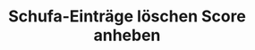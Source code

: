 ---
layout: topic
style_id: topic
title: Schufa-Einträge löschen Score anheben
description: >-
  Erfolgreich Schufa-Einträge löschen und Schufa-Score verbessern.
  Rechtsanwalt Dr. Sven Tintemann berät  und kämpft für Sie im Schufa-Recht.
header_titel: Schufa-Einträge löschen und Score anheben
header_image: /uploads/theme-schufa1.jpg
erfolge:
  - zahl: 700+
    text: Fälle bearbeitet
  - zahl: 200+
    text: Klagen eingereicht
  - zahl: 20+
    text: Medienberichte zu Erfolgen
intro_titel: 'Nicht sicher, was auf Sie zutrifft?'
intro_text_markdown: >-
  Erhalten Sie eine erste Empfehlung zu Ihrer Situation sofort mit unserem
  kostenlosen und unverbindlichen Selbst-Check. Einem von unseren Experten
  entwickelten Online-Tool.&nbsp;
intro_link_text: Machen Sie den Selbst-Check
intro_link: /schufa-beratung
abschnitte:
  - abschnitt_template: weiss_bild_links
    titel:
    text_markdown: >-
      <video width="560" height="315" poster="/uploads/2-video/ra-tintemann-thumbnail-schufa.png" controls><source src="/uploads/2-video/ra-tintemann-schufa-264.mp4" type="video/mp4"></video>
    image:
    cta: false
  - abschnitt_template: box_hell
    titel: Negativeintrag löschen
    text_markdown: >-
      Die meisten in Deutschland lebenden Menschen registrieren früher oder
      später, dass es die Schufa Holding AG (auch bekannt als Schutzgemeinschaft
      für die allgemeine Kreditsicherung, oder wie hier fortan: SCHUFA) und
      andere Wirtschaftsauskunfteien wie z.B. die infoscore Consumer Data GmbH
      oder die Creditreform Boniversum GmbH gibt. Das dahinterstehende Konzept
      dieser Unternehmen ist so simpel wie weitreichend:


      ### Was machen eigentlich Auskunfteien?


      Das entsprechende Unternehmen (auch Auskunftei genannt) sammelt
      zahlungsrelevante Daten über eine Person und errechnet anhand dieser
      Daten, wie wahrscheinlich es ist, dass die Person ihre
      Zahlungsverpflichtung erfüllt (sog. Score, Scorewert oder auch Scoring).
      Dabei besteht die Schufa Holding AG als Gemeinschaftseinrichtung der
      kreditgebenden Wirtschaft. Die Kunden und Mitglieder der Schufa Holding AG
      sind vor allem Unternehmen der Wirtschaft, die ihren Kunden Darlehen oder
      Verträge mit langen Laufzeiten gewähren und daher auf deren Bonität
      wesentlichen Wert legen.


      ### Was ist ein Score?


      Eine Abfrage dieser Daten und eines bereichsspezifischen Scores findet
      z.B. immer dann statt, wenn man ein neues Konto eröffnen, ein Darlehen
      aufnehmen oder eine Bestellung auf Rechnung bezahlen möchte. Auch im
      Telekommunikationssektor und in anderen Bereichen wird der Score
      berücksichtigt. Mittlerweile verlangen auch viele Vermieter eine
      Schufa-Auskunft, welche in der Vorgabe von Mietwohnungen und dem Abschluss
      von Mietverträgen berücksichtigt wird.


      ### Negativeintrag und schlechter Score


      Ins Bewusstsein der meisten Verbraucher rückt die Tätigkeit der Schufa
      Holding AG dann, wenn ein Negativeintrag oder ein schlechter Scorewert das
      angestrebte Ergebnis verhindert und man beispielsweise kein Darlehen
      bekommt. Im Folgenden soll ein Überblick rund um alle Fragen zu sog.
      Negativeinträgen gegeben werden.
    image:
    cta: true
  - abschnitt_template: weiss_bild_links
    titel: Was ist ein Schufa-Eintrag? Was sind die Folgen?
    text_markdown: >-
      Die Schufa Holding AG erhält als Auskunftei von unterschiedlichen
      Vertragspartnern umfassende Informationen über das Zahlungsverhalten von
      Kunden. Dabei werden sowohl positive Merkmale (z.B. wenn ein Kredit
      pünktlich zurückgezahlt wurde) als auch neutrale Merkmale (z.B. Alters-
      und Adressabfragen) gespeichert. Nicht berücksichtigt werden dabei Daten
      wie z.B. das Gehalt einer Person oder ob diese einer Erwerbstätigkeit
      nachgeht.


      ### Negativeinträge sind oft entscheidend


      Die entscheidende Komponente bildet für viele Betroffene jedoch das
      Stichwort „Negativeintrag“. Dabei handelt es sich um Informationen
      darüber, dass eine Person ihrer Zahlungsverpflichtung nicht nachgekommen
      ist, also beispielsweise ein Kredit nicht zurückbezahlt oder eine Rechnung
      nicht ausgeglichen wurde. Auch diese Informationen über offene Forderungen
      werden von den Gläubigern in der jeweiligen Auskunftei gespeichert.


      ### Berechnung des Score ist geheim


      Anhand aller gespeicherten Informationen berechnet die Schufa Holding AG
      jedes Quartal einen Score für die betroffene Person. Dieser
      Wahrscheinlichkeitswert wird sowohl allgemein als auch branchenspezifisch
      berechnet. Wie genau die einzelnen Merkmale berücksichtigt werden, ist und
      bleibt aufgrund einer Entscheidung des [Bundesgerichtshofes ein
      Geheimnis](https://web.de/magazine/wirtschaft/schufa-kreditformel-bleibt-geheim-18560738).
      Fakt ist jedoch, dass die einzelnen Scores über Vergleichsgruppen
      ermittelt und durch einen Negativeintrag massiv beeinflusst werden.


      ### Negativeintrag hat Folgen für Verbraucher


      Ein negativer Schufa-Eintrag wird auch als sog. Negativmerkmal
      beschrieben. Dabei wird dieser Eintrag von der Schufa Holding AG nicht nur
      gespeichert, sondern es werden auch die zu ihr gehörenden Vertragspartner
      darüber informiert, dass dieses negative Merkmal besteht. Ein negativer
      Schufa-Eintrag kann deshalb dazu führen, dass Kreditkarten und Kredite
      gekündigt werden.


      Auch wenn eine solche Kündigung nicht immer der Fall ist, bestehen ab der
      Eintragung eines Negativmerkmals wahrscheinlich für den Betroffenen
      Probleme in der Zukunft. Unternehmen stellen in vielen Kontexten eine
      Anfrage bei der Schufa Holding AG, um sich Informationen aus einer
      Auskunftei zu beschaffen. Dies gilt sowohl beim Kauf auf Rechnung in einem
      Onlinehandel, als auch bei der Eröffnung eines Kontos, der Anfrage von
      Krediten, der Finanzierung von Autos, usw. Das bedeutet konkret, dass die
      zukünftige wirtschaftliche Handlungsfähigkeit massiv eingeschränkt ist.


      Letztlich entscheidet die Schufa Holding AG selbst nicht über die
      Gewährung von Krediten o.ä., jedoch verlassen sich viele Unternehmen auf
      die Informationen der Schufa Holding AG. Die Folge ist daher meistens,
      dass in den soeben benannten Bereichen kein Vertragsabschluss bzw. keine
      Zahlung auf Rechnung o.ä. mehr möglich sein wird.
    image: /uploads/money-2724235_640.jpg
    cta: true
  - abschnitt_template: weiss_bild_links
    titel: Wann bekommt man einen Schufa-Eintrag?
    text_markdown: >-
      Ob und wann man einen negativen Schufa-Eintrag bekommt hängt von
      verschiedenen Faktoren ab.


      ### Wo ist Datenschutz gesetzlich geregelt?


      Die Rechtsgrundlage für einen Eintrag bei einer Auskunftei findet sich in
      der Datenschutzgrundverordnung (kurz: DSGVO). Dort ist in Art. 6 Abs. 1
      DSGVO geregelt, wann eine Datenverarbeitung erfolgen darf. Zumeist muss
      dafür eine sog. Interessenabwägung durchgeführt werden (Art. 6 Abs. 1 lit.
      f) DSGVO). Das hei&szlig;t, dass Ihre Interessen (z.B. Geschichte vor dem
      Eintrag, Rückzahlungsmodalitäten, Interesse an Geheimhaltung, etc.) mit
      den Interessen der Kreditwirtschaft abgewogen werden.


      Voraussetzung ist in jedem Fall, dass es zu einer Vertragsstörung gekommen
      sein muss. Das bedeutet im Normalfall, dass eine offene Forderung trotz
      Fälligkeit nicht bezahlt wurde.


      ### Welche Voraussetzungen gibt es?


      Bevor man einen Schufa-Eintrag bekommt, müssen aber weitere
      Voraussetzungen erfüllt werden. Bis zur Einführung der DSGVO im Jahr 2018,
      bestand in &sect; 28a Absatz 1 Bundesdatenschutzgesetz (kurz: BDSG a.F.)
      ein fester Katalog an Voraussetzungen, wann eine Datenübermittlung
      erfolgen darf. Obgleich die Voraussetzungen für die Datenübermittlung in
      der neuen Norm im BDSG (&sect; 31 Abs. 2 BDSG) nicht mehr explizit
      geregelt werden, orientiert sich die Praxis bislang auch weiterhin an dem
      alten „Fünferkatalog“.


      Nach dem „Fünferkatalog“ des Bundesdatenschutzgesetzes galten folgende
      Voraussetzungen, von denen nur eine Voraussetzung vorliegen muss. In
      einfachen Worten reichen folgende Merkmale aus:


      Es muss ein rechtskräftiger Titel, wie z.B. ein Vollstreckungsbescheid
      oder ein Gerichtsurteil vorliegen. (&sect; 28 a Abs. 1 Nr. 1 BDSG a.F. /
      jetzt &sect; 31 Abs. 2 Nr. 1 BDSG)


      Die Forderung ist Bestandteil eines Insolvenzverfahrens und dort zur
      Tabelle eingetragen worden. (&sect; 28 a Abs. 1 Nr. 2 BDSG a.F. / jetzt
      &sect; 31 Abs. 2 Nr. 2 BDSG)


      Der Betroffene hat die Forderung ausdrücklich anerkannt. (&sect; 28 a Abs.
      1 Nr. 3 BDSG a.F. / jetzt &sect; 31 Abs. 2 Nr. 3 BDSG)


      Wegen der Zahlungsausfälle wurde der Betroffene mindestens zwei Mal
      gemahnt, wobei er auf die bevorstehende Datenübermittlung hingewiesen
      wurde und der Forderung nicht widersprochen hat. (&sect; 28 a Abs. 1 Nr. 4
      BDSG a.F. / jetzt &sect; 31 Abs. 2 Nr. 4 BDSG)


      Das Vertragsverhältnis kann fristlos gekündigt werden und der Betroffene
      wurde auf den möglichen Eintrag hingewiesen. (&sect; 28 a Abs. 1 Nr. 5
      BDSG / jetzt &sect; 31 Abs. 2 Nr. 5 BDSG)


      Es kommt jedoch vor, dass Unternehmen diese Voraussetzungen nicht
      beachten, bevor sie eine Forderung an eine Auskunftei melden. Unter der
      DSGVO gibt es nunmehr auch Raum für die Einmeldung besonderer Einzelfälle.
      Gleichzeitig führt das Erfüllen des „Fünferkatalogs“ nicht automatisch zu
      einer berechtigten Einmeldung. Hier hilft oft die konkrete Prüfung durch
      einen Rechtsanwalt mit einer Spezialisierung auf Datenschutz, um die
      Vorraussetzungen für einen Widerruf prüfen zu lassen.
    image:
    cta: false
  - abschnitt_template: box_dunkel
    titel: Wie verhindert man einen Negativeintrag?
    text_markdown: >-
      Der beste Schutz gegen einen Negativeintrag ist natürlich, seine
      Rechnungen rechtzeitig und vollständig zu begleichen. Wenn dies aus
      irgendwelchen Gründen mal nicht möglich sein sollte, gibt es dennoch
      einige Ma&szlig;nahmen, die dabei helfen können, sich gegen einen
      Negativeintrag zu schützen.


      ### Bestreiten einer offenen Forderung


      Zunächst sollten eine Forderung, wenn Sie in der konkreten Form nicht
      nachvollziehbar ist, immer bei der Gegenseite bestritten werden. Sollte
      die Gegenseite einen Mahnbescheid beantragt haben, ist hiergegen unbedingt
      Widerspruch einzulegen bzw. die Forderung auszugleichen um einen Eintrag
      bei der Schufa Holding AG zu verhindern. Schufa-Einträge zu titulierten
      Forderungen sind am schwierigsten zur Löschung zu bringen, da ein
      Vollstreckungsbescheid oder ein Urteil ein enorm hohes Beweispotenzial
      haben.


      ### Ratenzahlungsvereinbarung sinnvoll


      In jedem Stadium ist es sinnvoll eine Ratenzahlungsvereinbarung mit ihrem
      Gläubiger abzuschlie&szlig;en. Nach der Rechtsprechung des [LG
      Braunschweig (Urt. v. 28.06.2013, Az.: 9 O
      2394/12)](https://www.anwalt.de/rechtstipps/schufa-loeschung-bei-ratenzahlungsvereinbarung-notwendig_046554.html)
      und weiterer Gerichte führt eine solche Vereinbarung dazu, dass nur die
      konkrete Rate und nicht die gesamte Forderung fällig ist. Das bedeutet,
      dass eine Bank oder ein anderer Gläubiger (wie z.B. ein
      Inkassounternehmen, eine Telekommunikationsanbieter oder ein anderer
      Vertragspartner) ab diesem Zeitpunkt keinen Negativeintrag über die
      gesamte Forderung vornehmen darf. Das kann auch dann helfen, wenn zwar
      vorher ein Eintrag vorgenommen wurde, dieser aber unter einem Fehler
      leidet, weil der Betroffene beispielsweise nicht auf die bevorstehende
      Datenübermittlung (und damit in der Konsequenz über den negativen Eintrag)
      informiert wurde.


      ### Anwalt einschalten und Beratung zu Datenschutz und DSGVO einholen


      Auch hier ist oftmals die Einschaltung eines Rechtsanwalts zu empfehlen,
      der sich mit seiner Kanzlei auf das Datenschutzrecht spezialisiert hat.
      Dieser kann meist schnell nach Durchsicht Ihrer Selbstauskunft, die jetzt
      nach der DSGVO auch Datenkopie hei&szlig;t, Hilfe leisten, Fehler erkennen
      und eine fachkundige Beratung durchführen.
    image:
    cta: true
  - abschnitt_template: banner_bild_rechts
    titel: Kostenlose Selbstauskunft / Datenkopie abfragen
    text_markdown: >-
      Nach den gesetzlichen Grundlagen (Art. 15 DSGVO) hat jeder das Recht, eine
      kostenlose Auskunft bezüglich seiner bei der Schufa Holding AG
      gespeicherten Daten zu bekommen. Das dazu gehörige Bestellformular für die
      kostenlose Auskunft findet man auf der Seite der Schufa Holding
      AG&nbsp;[hier](https://www.meineschufa.de/site-11_3_1?dako_token=7529d9814b8310c32cf7ac3a011e8523).
      Auch andere Auskunfteien bieten die Möglichkeit, dort kostenfrei eine
      Datenkopie anzufordern, so wie es das Gesetz vorsieht.&nbsp;


      Es gibt darüber hinaus auch kostenpflichtige Angebote der Schufa Holding
      AG, mit welchen man seine Daten jederzeit online einsehen kann. Auch in
      ausgesuchten
      [Bankfilialen](https://www.meineschufa.de/index.php?site=14_3) kann man
      eine Schufa-Auskunft gegen eine Gebühr von 29,95 Euro (Stand 14.02.2019)
      erhalten.


      * Es reicht normalerweise aus, wenn man die kostenlose Auskunft – genannt
      Datenkopie gem. Art. 15 DSGVO - bei der Schufa Holding AG beantragt. Dies
      sollte man einmal pro Jahr tun, um sicher zu gehen, dass man keinen
      negativen Eintrag hat und um ggf. dokumentieren zu können, dass dieser
      Zustand vorhanden war.


      * Diverse Anbieter im Internet bieten an, eine Selbstauskunft gegen eine
      Gebühr für Sie zu organisieren. Es ist davon abzuraten, an andere Stellen
      als bei der Schufa Holding AG selbst oder in einer Bankfiliale oder
      neuerdings über Immoscout24.de für eine Selbstauskunft Geld zu
      investieren. Externe Anbieter verkaufen Ihnen ggf. eine Dienstleistung,
      die für Sie sonst bei direkter Abfrage bei der Schufa Holding AG günstiger
      oder sogar kostenfrei erfolgt.
    image: /uploads/dsgvo-3446011-1920-10.jpg
    cta: false
  - abschnitt_template: weiss_bild_links
    titel: Wie lange besteht ein Schufa-Eintrag?
    text_markdown: >-
      Viele Betroffene wissen nicht, dass ein Schufa-Eintrag nicht sofort mit
      dem Ausgleich, also der Bezahlung einer offenen Forderung an den Gläubiger
      zur Löschung gebracht wird. Dies liegt daran, dass der Eintrag von dem
      einmeldenden Unternehmen gegenüber der Schufa Holding AG lediglich für
      erledigt, also bezahlt, erklärt wird.


      ### Löschung drei Jahren nach Erledigung


      Um die anderen Vertragspartner ausreichend zu schützen, werden die
      Informationen auch nach dem Ausgleich der Forderung bei der
      Scorewertberechnung berücksichtigt. Eine Löschung des Negativeintrages
      erfolgt in der Regel taggenau nach Ablauf von 3 Jahren nach Zahlung. Dies
      geschieht automatisch ohne Zutun des Kunden. Detaillierte Löschfristen
      wurden für alle Wirtschaftsauskunfteien in Deutschland anhand eines
      [freiwilligen
      Verhaltenskodex](http://www.handelsauskunfteien.de/index.php?id=47&amp;no_cache=1)
      vereinbart, welcher die Vorschrift des Art. 17 Abs. 1 DSGVO konkretisiert.
      Dieses Vorgehen ist vom europäischen Gesetzgeber explizit gewollt (vgl.
      Art. 40 DSGVO).


      ### Beispiel für Löschung eines Eintrags&nbsp;


      Im konkreten Beispiel könnte das so aussehen: Herr A. hat ein Darlehen bei
      der B-Bank nicht zurückbezahlt. Deshalb hat die B-Bank im Mai 2016 einen
      Vollstreckungsbescheid über 4.937,00 Euro gegen den Herrn A beantragt und
      zu dieser Forderung einen&nbsp; Schufa-Eintrag veranlasst. Als Herr A im
      Dezember 2016 keinen neuen Kredit bekommt, zahlt er die offene Forderung
      über 4.937,00 Euro im Januar 2017 vollständig zurück. Daraufhin wird die
      B-Bank die Forderung bei der Schufa Holding AG als erledigt vermerken,
      sodass der negative Eintrag nicht mehr „offen“ ist. Aufgrund der
      gesetzlichen Speicherfristen bleibt der Eintrag aber bis Januar 2020
      bestehen. Solange wird er auch bei der Berechnung des Scores
      berücksichtigt und wirkt sich somit auch auf die wirtschaftliche
      Handlungsfähigkeit aus.


      ### Hilfe vom Anwalt oft ratsam


      Hilfe zum Thema Datenschutz, auch in Bezug auf die Fristen für die
      Löschung eines Eintrags, finden Sie bei der Kanzlei AdvoAdvice
      Rechtsanwälte mbB aus Berlin. Hier kann meist nach kurzer Prüfung Ihrer
      Selbstauskunft beurteilt werden, ob Fehler bei der Meldung an die
      Auskunftei passiert sind und wann Einträge regulär zu löschen sind.
    image: /uploads/batch-books-document-education-357514.jpg
    cta: true
  - abschnitt_template: box_dunkel
    titel: Schufa-Eintrag löschen lassen
    text_markdown: >-
      Nach alledem stellt sich für viele Betroffene die Frage, ob man einen
      negativen Eintrag bei oder von der Schufa Holding AG vorzeitig löschen
      lassen kann.


      ### Widerruf und Löschung von Negativeinträgen


      Dabei gilt es eine juristische Spitzfindigkeit zu berücksichtigen: Die
      einzelnen Gläubiger, denen Sie als Kunde etwas schulden, können einen
      negativen Eintrag gar nicht selbst löschen. Diese können den Eintrag nur
      widerrufen, also die Schufa Holding AG zur Löschung auffordern, indem sie
      einen Widerruf der ursprünglich erfolgen Datenverarbeitung erklären.


      Die Schufa Holding AG selbst geht davon aus, dass sie nicht verpflichtet
      ist, die Daten im Anschluss an einen Widerruf zu löschen. Vielmehr kann
      die Speicherung bestehen bleiben, wenn die Schufa Holding AG gesicherte
      Kenntnis über den Hintergrund des negativen Eintrages erlangt hat und
      davon ausgeht, dass kein Grund zum Widerruf besteht.


      Ob und inwiefern die Schufa Holding AG eine [eigene
      Prüfungskompetenz](/uploads/tintemann-de/PRev-2016-343-ff.-Scoring-Transparenz-Schufa-Holding-AG.pdf)
      (in dem Fachartikel unter dem Stichwort „berechtigtes Interesse“ auf Seite
      4 abgehandelt) hat, ist eine Frage, zu der sich aus unserer Sicht keine
      direkte Antwort im Bundesdatenschutzgesetz oder in der
      Datenschutzgrundverordnung DSGVO findet und zu der es deshalb durchaus
      unterschiedliche rechtliche Ansichten gibt.


      ### a) Löschung durch die Schufa Holding AG selbst


      Aufgrund der soeben beschriebenen Frage der Prüfungskompetenz, kommt es
      aber auch immer wieder zu dem gegenteiligen Ergebnis durch die Schufa
      Holding AG. Es sind zahlreiche Fälle bekannt, in denen negative Einträge
      von der Schufa Holding AG selbst gelöscht wurden. Dies passiert in der
      Regel dann, wenn die einmeldende Stelle die Einmeldevoraussetzungen nach
      Art. 6 Abs. 1 DSGVO (&sect; 28a Abs. 1 BDSG a.F. / &sect; 31 Abs. 2 BDSG)
      nicht nachweisen kann. Erfahrungsgemä&szlig; betrifft dies aber nur eine
      geringe Anzahl von Fällen.


      ### Tipp vom Rechtsanwalt


      Wenn Sie die Schufa Holding AG selbst kontaktieren, dann ist nahezulegen,
      auf eine angemessene Formulierung und einen höflichen Grundton
      zurückzugreifen. Hass-Tiraden haben quasi noch nie zum Erfolg geführt und
      lassen womöglich die Bereitschaft beim zuständigen Sachbearbeiter zu einer
      vorzeitigen Löschung massiv sinken. Damit festigen Sie den aktuellen
      schlechten Zustand und machen einem möglicherweise später tätigen
      Rechtsanwalt das Leben schwerer.


      ### b) Löschung durch Musterbrief


      Im Internet sind viele Angebote vorhanden, welche einen Musterbrief zur
      Löschung eines Schufa-Eintrages anbieten. Für einen solchen Musterbrief
      sollten Sie grundsätzlich niemals Geld ausgeben.


      Viele dieser Briefe beinhalten zwar richtige Hinweise und zitieren
      Urteile. Sie gaukeln dem Laien jedoch auch vor, dass ein negativer Eintrag
      immer zu löschen ist. Dies ist allerdings leider nicht der Fall\!


      Sicherlich kann man den freundlichen aber bestimmten Kontakt zu dem
      eintragenden Unternehmen suchen. Wenn man dabei auf Granit bei&szlig;t,
      ist es aber empfehlenswert, sich Hilfe von einem Anwalt zu holen.


      Gerade in diesem Kontext gelten die Sprichwörter „Man sieht nur was man
      wei&szlig;“ und „Man sollte nicht alles glauben, was im Internet steht“.


      Gerade bei den vielfältigen unterschiedlichen Sachverhalten, welche zu
      einem&nbsp; Negativeintrag führen können, ist es wichtig, eine Prüfung des
      Einzelfalles vorzunehmen. Hier ist über einen Musterbrief effektive und
      passgenaue Hilfe gerade nicht möglich.


      Zudem fehlt es Anbietern von Musterbriefen meist an der notwendigen
      Erlaubnis zur Rechtsberatung, weshalb Sie dort eben auch nicht beraten,
      sondern nur mit Mustern ohne Beratung und Hilfe zur konkreten Anpassung
      auf Ihren Fall abgespeist werden.


      ### c) Löschung nach Erledigung


      Wie zuvor bereits erwähnt, muss ein Negativeintrag nicht unmittelbar nach
      der Erledigung gelöscht werden. Die Grundregel ist, dass der negative
      Eintrag noch weitere drei Jahre nach der Erledigung bei der Auskunftei
      bestehen bleibt (z.B. Erledigung im März 2017 – Automatische Löschung zum
      März 2020).


      Die Schufa Holding AG hatte bist zur Einführung der DSGVO eine interne
      Richtlinie, wonach sie sich verbindlich dazu bereit erklärte, Forderungen
      unmittelbar nach der Erledigung zur Löschung zu bringen, wenn bestimmte
      Voraussetzungen erfüllt waren. Diese interne Richtlinie existiert in
      dieser Form seit dem 25.05.2018 nicht mehr. Vielmehr kann jetzt nur eine
      Prüfung im Einzelfall zu einer vorzeitigen Löschung führen.


      #### Tipp aus der Praxis


      Sollten Sie Kenntnis von einem negativen Schufa-Eintrag erlangen, dann
      sollte die dazugehörige Forderung schnellstmöglich bezahlt werden. Dies
      kann auch „ohne Anerkennung einer Rechtspflicht“ geschehen, wenn die
      konkrete Forderung der Höhe nach nicht stimmt oder andere Rechtsfragen
      rund um die Forderung im Raum stehen.


      ### d) Löschung durch Rechtsanwalt


      Ein sicherer Weg um herauszufinden, ob ein Eintrag bei der Schufa Holding
      AG gelöscht oder widerrufen werden muss, ist die Beauftragung eines
      Rechtsanwalts mit Expertise in Rechtsfragen im Bereich Schufa-Recht und
      Datenschutz.


      Gerade aufgrund der Masse an scheinbar kostengünstigen Angeboten und
      Vorschlägen, welche häufig nicht zum Erfolg führen, kann ein Anwalt häufig
      schon nach Durchsicht der wichtigsten Unterlagen eine zuverlässige
      Einschätzung abgeben, ob ein Eintrag gelöscht werden kann und muss.


      Kernpunkt der Problematik ist, dass häufig jede Information eine
      Einzelbewertung benötigt, um eine Löschung eines Schufa-Eintrages zu
      erreichen. Hierbei geht es oft um das Aufdecken von Fehlern und eine
      konkrete Beratung zum Einzelfall.


      Im Folgenden stellt Ihnen unsere Kanzlei ausgesuchte Verfahren vor, in
      welchen es zu einer Löschung eines negativen Eintrages bei der Schufa
      Holding AG gekommen ist, um aufzuzeigen, wie vielfältig und verschachtelt
      die Gesamtthematik ist:


      * [Anerkenntnis und
      Ratenzahlungsvereinbarung](https://advoadvice.de/blog/schufa-recht-advanzia-bank-widerruft-negativen-schufa-eintrag/)
      – Advanzia Bank S.A.: In diesem Fall wurde gleichzeitig mit dem angeblich
      „ausdrücklichen“ Anerkenntnis auch eine Ratenzahlungsvereinbarung
      getroffen. Dadurch war die entsprechende Forderung nicht mehr fällig und
      der negative Eintrag wurde bei der Schufa Holding AG widerrufen.


      * [Vollstreckungsbescheid mit falscher
      Adresse](https://advoadvice.de/blog/schufa-recht-wohnsitz-im-ausland-sch%C3%BCtzt-nicht-vor-schufa-eintrag/)
      – Mobilfunkanbieter: Hier hatte ein Mobilfunkanbieter eine Forderung über
      441,00 Euro titulieren lassen und als Negativeintrag bei der Schufa
      Holding AG eingemeldet. Nachdem die Rechtsanwälte den ständigen Aufenthalt
      des Betroffenen in Italien nachweisen konnte, war klar, dass der
      Betroffene keine Kenntnis vom formell rechtmä&szlig;ig erlassenen
      Vollstreckungsbescheid haben konnte. Bei der buchstäblichen Anwendung des
      Gesetzeswortlautes wäre der Mobilfunkanbieter im Recht gewesen, aber dies
      war nicht mit Sinn und Zweck der Regelung vereinbar.


      * [Kein Anerkenntnis, keine Fälligkeit, kein richtiger
      Warnhinweis](https://advoadvice.de/blog/schufa-recht-ing-diba-erstinstanzlich-zum-schufa-widerruf-verurteilt/)
      – ING-DiBa: Manche Verfahren können auch erst gerichtlich geklärt werden,
      obwohl keine der Eintragungsvoraussetzungen nach &sect; 28a BDSG vorlagen.
      Insbesondere im Anschluss an das [Urteil des
      BGH](https://www.jurion.de/urteile/bgh/2015-03-19/i-zr-157_13/) wurde
      nunmehr auch geurteilt, dass ein Verbraucher nicht ordnungsgemä&szlig;
      aufgeklärt wird, wenn der SCHUFA-Hinweis nach Nr. 4 keine Möglichkeit des
      Bestreitens der Forderung aufweist.


      * [Schufa-Eintrag nach
      Nichtabnahmeentschädigung](https://advoadvice.de/blog/schufa-recht-schufa-l%C3%B6scht-negativeintrag-der-commerzbank-ag-aus-nichtabnahmeentsch%C3%A4digung/)
      – Commerzbank AG: Die Commerzbank AG hatte hier weitere Sicherheiten und
      Unterlagen für einen Immobiliar-Darlehensvertrag gefordert, obwohl die
      Vertragsdetails aus Sicht des Kreditnehmers eigentlich schon geklärt
      waren. Deshalb wollte der Betroffene das Darlehen nicht mehr abnehmen und
      die Commerzbank AG berechnete dafür eine Nichtabnahme-Entschädigung. Als
      diese nicht gezahlt wurde, meldete die Bank die Höhe dieser Entschädigung
      zu der ursprünglich eingerichteten Kontonummer als negativen Eintrag bei
      der Schufa Holding AG ein.


      * [Eintrag nur nach ordnungsgemä&szlig;er Mahnung
      zulässig](https://advoadvice.de/blog/schufa-recht-pno-inkasso-widerruft-negativeintrag/)
      – PNO Inkasso AG: Wenn ein Schufa-Eintrag nach &sect; 28a Abs. 1 Nr. 4
      BDSG vorgenommen wird, dann muss der Betroffene ordnungsgemä&szlig;
      gemahnt werden. Dies geschieht nicht immer. In diesem Fall kannte der
      Betroffene die PNO Inkasso AG gar nicht, bis er den negativen Eintrag bei
      der Schufa Holding AG entdeckte.


      * [Unbekanntes Urteil führt zu
      Schufa-Eintrag](https://advoadvice.de/blog/schufa-recht-schufa-holding-ag-l%C3%B6scht-eintrag-der-dohr-inkasso-gmbh-co-kg/)
      – Inkasso: Ein öffentlich zugestelltes Urteil aus dem Jahr 2002 stellte
      die Grundlage für einen negativen Eintrag im Jahr 2017 dar. Der Betroffene
      wusste aufgrund dieser öffentlichen Zustellung lange Zeit nichts von dem
      Urteil und konnte die Forderung deshalb auch nicht ausgleichen. Die Schufa
      Holding AG entschloss sich daher selbst dazu, den Eintrag zur Löschung zu
      bringen.
    image:
    cta: true
  - abschnitt_template: box_hell
    titel: Konkrete Rechtsgrundlagen
    text_markdown: >-
      Oftmals ist für Betroffene unklar, welches Recht überhaupt anwendbar ist.


      ### Bundesdatenschutzgesetz galt bis zum 25.05.2018


      Bis zum 25.05.2018 war die Übermittlung von sogenannten Negativmerkmalen
      anhand von &sect; 28a Abs. 1 Nr. 1-5 BDSG a.F. zu beurteilen.


      Dabei war klar geregelt, dass die Übermittlung personenbezogener Daten an
      Auskunfteien (wie z.B. die Schufa Holding AG, Creditreform, CrifBürgel
      oder andere) über eine Forderung nur zulässig ist, wenn die geschuldete
      Leistung trotz Fälligkeit nicht erbracht worden ist, die Übermittlung zur
      Wahrung berechtigter Interessen der verantwortlichen Stelle oder eines
      Dritten erforderlich ist und der Betroffene nach Eintritt der Fälligkeit
      die Forderung mindestens zweimal schriftlich gemahnt worden ist.


      Ist die Forderung nicht fällig (z.B. weil sich der Schuldner noch nicht im
      Zahlungsverzug befindet oder eine Ratenzahlung oder Stundung vereinbart
      hat), liegt kein rechtmä&szlig;iger Eintrag vor.


      ### Datenschutzgrundverordnung (DSGVO) seit dem 25.05.2018


      Seit dem 25.05.2018 gilt die Datenschutzgrundverordnung. Diese sieht
      lediglich sehr allgemeine Rechtsgrundlagen für die Datenverarbeitung vor.
      Bei negativen Einträgen ergibt sich die Rechtfertigung nur aus der
      Interessenabwägung des Art. 6 Abs. 1 lit. f) DSGVO.


      Als grundlegende Orientierung kann die Norm des &sect; 31 Abs. 2 BDSG
      (&sect; 28a Abs. 1 BDSG a.F.) helfen, obgleich die Voraussetzung für eine
      Datenübermittlung nicht mehr explizit festgelegt wird.


      Grundsätzlich ist hier die einmeldende Stelle für das Vorliegen der
      Voraussetzungen nach Art. 6 Abs. 1 DSGVO beweisbelastet. Es gilt nämlich
      die gesetzliche Vermutung, dass grundsätzlich jede Datenverarbeitung
      rechtswidrig ist, wen kein entsprechender Rechtfertigungsgrund vorliegt.


      ### Scoring gesetzlich geregelt


      In &sect; 31 Abs. 1 BDSG und in Art. 6 und 22 DSGVO ist nun auch das sog.
      Scoringverfahren gesetzlich eindeutig geregelt. Danach dürfen die
      Auskunfteien die gespeicherten Daten im Rahmen eines wissenschaftlich
      anerkannten mathematisch-statistischen Verfahrens verwenden, um hiermit
      eine Prognose über das zukünftige Verhalten bestimmter Personengruppen zu
      erstellen.


      Hierbei kann es vorkommen, dass trotz Fehlens negativer Einträge der Score
      einer betroffenen Person so niedrig ist, dass er nicht bzw. nicht mehr als
      kreditwürdig angesehen wird.


      Das Scoring muss daher auch einer rechtlichen Überprüfung unterzogen
      werden können, auch wenn der Bundesgerichtshof meint, dass die Schufa
      Holding AG ihre Datenformel nicht offen legen muss.


      ### Beratung durch Rechtsanwälte oftmals sinnvoll


      Um die konkreten gesetzlichen Grundlagen einschätzen zu können, macht es
      oftmals Sinn, Hilfe von einem Anwalt in Anspruch zu nehmen, der im Bereich
      Schufa-Recht und Datenschutz hinreichende Expertise aufweist. Dieser kann
      schnell erkennen, welche Rechtsgrundlage Anwendung findet und ob ein
      Fehler bei der Eintragung passiert ist. So kann dann oftmals die Löschung
      eines Eintrags durch die Auskunftei selbst oder ein Widerruf durch die
      eintragende Stelle erreicht werden.


      &nbsp;
    image:
    cta: false
redirect_from:
  - /themen/datenschutz
  - /themen/datenschutz/
redirect_to:
sitemap: true
---